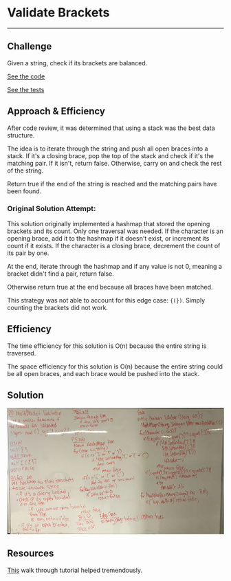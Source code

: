 # Validate Brackets

---
## Challenge

Given a string, check if its brackets are balanced.

[See the code](/Challenges/src/main/java/Challenges/MultiBracketValidation.java)

[See the tests](/Challenges/src/main/java/Challenges/MultiBracketValidationTest.java)

## Approach & Efficiency
After code review, it was determined that using a stack was the best data structure.

The idea is to iterate through the string and push all open braces into a stack.  If it's a closing brace, pop the top of the stack and check if it's the matching pair.  If it isn't, return false.  Otherwise, carry on and check the rest of the string.

Return true if the end of the string is reached and the matching pairs have been found.

### Original Solution Attempt:
This solution originally implemented a hashmap that stored the opening brackets and its count.  Only one traversal was needed.  If the character is an opening brace, add it to the hashmap if it doesn't exist, or increment its count if it exists.  If the character is a closing brace, decrement the count of its pair by one.

At the end, iterate through the hashmap and if any value is not 0, meaning a bracket didn't find a pair, return false.

Otherwise return true at the end because all braces have been matched.

This strategy was not able to account for this edge case: ```{(})```.  Simply counting the brackets did not work.

## Efficiency

The time efficiency for this solution is O(n) because the entire string is traversed.

The space efficiency for this solution is O(n) because the entire string could be all open braces, and each brace would be pushed into the stack.

## Solution

![bracket validation picture](/assets/bracketValidation.png)

## Resources

[This](https://www.thepolyglotdeveloper.com/2015/02/validate-bracket-parenthesis-combos-using-stacks/) walk through tutorial helped tremendously.
